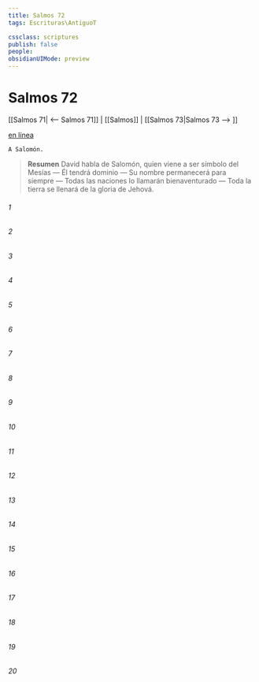 ```yaml
---
title: Salmos 72
tags: Escrituras\AntiguoT

cssclass: scriptures
publish: false
people:
obsidianUIMode: preview
---
```


# Salmos 72
[[Salmos 71| <-- Salmos 71]] | [[Salmos]] | [[Salmos 73|Salmos 73 --> ]]

[en línea](https://churchofjesuschrist.org/study/scriptures/ot/ps/72?lang=spa)

```
A Salomón.
```

> __Resumen__
David habla de Salomón, quien viene a ser símbolo del Mesías — Él tendrá dominio — Su nombre permanecerá para siempre — Todas las naciones lo llamarán bienaventurado — Toda la tierra se llenará de la gloria de Jehová.

###### 1 


###### 2 


###### 3 


###### 4 


###### 5 


###### 6 


###### 7 


###### 8 


###### 9 


###### 10 


###### 11 


###### 12 


###### 13 


###### 14 


###### 15 


###### 16 


###### 17 


###### 18 


###### 19 


###### 20 


